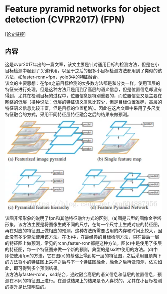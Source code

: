 # Feature pyramid networks for object detection (CVPR2017) (FPN)
[[论文链接]](https://arxiv.org/abs/1612.03144)

## 内容
这是cvpr2017年出的一篇文章，该文主要是针对通用目标的检测方法，但是在小目标检测中起到了关键作用，以至于之后的很多小目标检测方法都用到了类似的该方法，如faster-rcnn+fpn，yolo3中的特征融合。  
该文的主要思想：在fpn之前目标检测的大多数方法都是和分类一样，使用顶层的特征来进行处理。但是这种方法只是用到了高层的语义信息，但是位置信息却没有得到，尤其在检测目标的过程中，位置信息是特别重要的，而位置信息又是主要在网络的低层（换种说法：低层的特征语义信息比较少，但是目标位置准确，高层的特征语义信息比较丰富，但是目标的位置粗略）。因此在这片文章中采用了多尺度特征融合的方式，采用不同特征层特征融合之后的结果来做预测。  
![f1](f1.png)  
该图非常形象的说明了fpn和其他特征融合方式的区别。(a)图是典型的图像金字塔形象，该方法主要是将图像生成不同的尺寸，在每一个尺寸上生成对应的特征图，再在对应的特征图上做相应的预测。这种方法所需要占用的内存和时间比较大，因此没有多少算法使用该方法。在(b)中，在最经典的目标检测方法，只在最后一层的特征图上做预测，常见的rcnn,faster-rcnn都是这种方法。图(c)中是使用了多层的特征图，每一个特征图来做一个新的预测，典型的是ssd中使用的方法。(d)中即使使用fpn的方法，它在图(c)的基础上得到每一层的特征图，之后采用自顶向下的方法将小的特征图上采样之后与下一个特征图融合，融合之后再做预测，依次如此，即可得到多个预测结果。  
该方法与faster-rcnn，ssd结合，通过融合高层的语义信息和低层的位置信息，预测在不同的特征图上进行。在测试结果上的结果是令人喜悦的，尤其在小目标检测的提升是比较明显的。